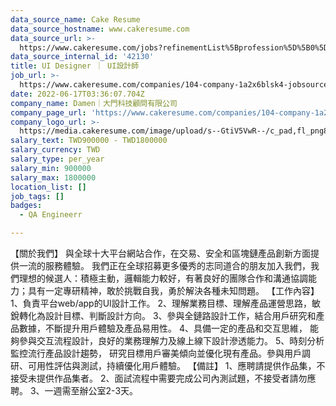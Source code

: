 ```yaml
---
data_source_name: Cake Resume
data_source_hostname: www.cakeresume.com
data_source_url: >-
  https://www.cakeresume.com/jobs?refinementList%5Bprofession%5D%5B0%5D=engineering_qa-engineer&refinementList%5Bsalary_currency%5D=TWD&range%5Bsalary_range%5D%5Bmin%5D=800096
data_source_internal_id: '42130'
title: UI Designer ｜ UI設計師
job_url: >-
  https://www.cakeresume.com/companies/104-company-1a2x6blsk4-jobsource-checkc/jobs/ui-designer-ui-designer-a068fc
date: 2022-06-17T03:36:07.704Z
company_name: Damen｜大門科技顧問有限公司
company_page_url: 'https://www.cakeresume.com/companies/104-company-1a2x6blsk4-jobsource-checkc'
company_logo_url: >-
  https://media.cakeresume.com/image/upload/s--GtiV5VwR--/c_pad,fl_png8,h_200,w_200/v1646201383/pofi2jhlu0mntvkhdyiw.png
salary_text: TWD900000 - TWD1800000
salary_currency: TWD
salary_type: per_year
salary_min: 900000
salary_max: 1800000
location_list: []
job_tags: []
badges:
  - QA Engineerr

---
```


【關於我們】 與全球十大平台網站合作，在交易、安全和區塊鏈產品創新方面提供一流的服務體驗。 我們正在全球招募更多優秀的志同道合的朋友加入我們，我們理想的候選人：積極主動，邏輯能力較好，有著良好的團隊合作和溝通協調能力；具有一定專研精神，敢於挑戰自我，勇於解決各種未知問題。 【工作內容】 1、負責平台web/app的Ul設計工作。 2、理解業務目標、理解產品運營思路，敏銳轉化為設計目標、判斷設計方向。 3、參與全鏈路設計工作，結合用戶研究和產品數據，不斷提升用戶體驗及產品易用性。 4、具備一定的產品和交互思維， 能夠參與交互流程設計，良好的業務理解力及線上線下設計滲透能力。 5、時刻分析監控流行產品設計趨勢， 研究目標用戶審美傾向並優化現有產品。參與用戶調研、可用性評估與測試，持續優化用戶體驗。 【備註】 1、應聘請提供作品集，不接受未提供作品集者。 2、面試流程中需要完成公司內測試題，不接受者請勿應聘。 3、一週需至辦公室2-3天。